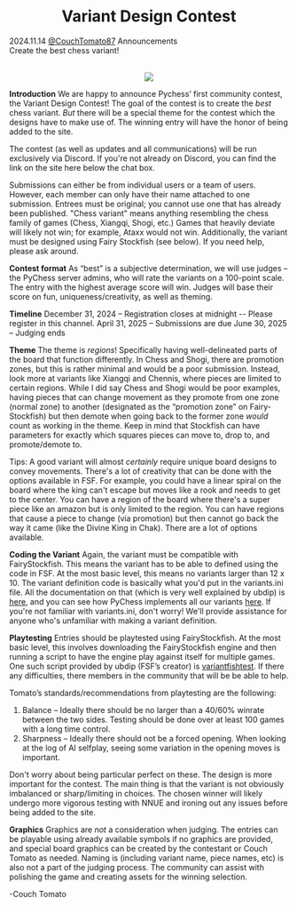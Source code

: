 <h1 align="center">Variant Design Contest</h1>
<div class="meta-headline">
    <div class= "meta">
        <span class="text">2024.11.14</span>
        <span class="text"><a href="/@/CouchTomato87">@CouchTomato87</a></span>
        <span class="text">Announcements</span>
    </div>
    <div class= "headline">Create the best chess variant!</div>
</div>
</br>

<p align="center">
  <img src="https://github.com/gbtami/pychess-variants/blob/master/static/images/man-design-thinking.453x512.png">
</p>

**Introduction**
We are happy to announce Pychess’ first community contest, the Variant Design Contest! The goal of the contest is to create the *best* chess variant. *But* there will be a special theme for the contest which the designs have to make use of. The winning entry will have the honor of being added to the site. 

The contest (as well as updates and all communications) will be run exclusively via Discord. If you're not already on Discord, you can find the link on the site here below the chat box.

Submissions can either be from individual users or a team of users. However, each member can only have their name attached to one submission. Entrees must be original; you cannot use one that has already been published. "Chess variant" means anything resembling the chess family of games (Chess, Xiangqi, Shogi, etc.) Games that heavily deviate will likely not win; for example, Ataxx would not win. Additionally, the variant must be designed using Fairy Stockfish (see below). If you need help, please ask around.

**Contest format**
As “best” is a subjective determination, we will use judges – the PyChess server admins, who will rate the variants on a 100-point scale. The entry with the highest average score will win. Judges will base their score on fun, uniqueness/creativity, as well as theming.

**Timeline**
December 31, 2024 – Registration closes at midnight -- Please register in this channel.
April 31, 2025 – Submissions are due
June 30, 2025 – Judging ends

**Theme**
The theme is *regions*! Specifically having well-delineated parts of the board that function differently. In Chess and Shogi, there are promotion zones, but this is rather minimal and would be a poor submission. Instead, look more at variants like Xiangqi and Chennis, where pieces are limited to certain regions. While I did say Chess and Shogi would be poor examples, having pieces that can change movement as they promote from one zone (normal zone) to another (designated as the “promotion zone” on Fairy-Stockfish) but then demote when going back to the former zone *would* count as working in the theme.
Keep in mind that Stockfish can have parameters for exactly which squares pieces can move to, drop to, and promote/demote to. 

Tips: A good variant will almost *certainly* require unique board designs to convey movements. There's a lot of creativity that can be done with the options available in FSF. For example, you could have a linear spiral on the board where the king can't escape but moves like a rook and needs to get to the center. You can have a region of the board where there's a super piece like an amazon but is only limited to the region. You can have regions that cause a piece to change (via promotion) but then cannot go back the way it came (like the Divine King in Chak). There are a lot of options available.

**Coding the Variant**
Again, the variant must be compatible with FairyStockfish. This means the variant has to be able to defined using the code in FSF.  At the most basic level, this means no variants larger than 12 x 10. The variant definition code is basically what you'd put in the variants.ini file. All the documentation on that (which is very well explained by ubdip) is [here](https://github.com/fairy-stockfish/Fairy-Stockfish/blob/master/src/variants.ini), and you can see how PyChess implements all our variants [here](https://github.com/gbtami/pychess-variants/blob/master/variants.ini). If you're not familiar with variants.ini, don't worry! We'll provide assistance for anyone who's unfamiliar with making a variant definition. 

**Playtesting**
Entries should be playtested using FairyStockfish.  At the most basic level, this involves downloading the FairyStockfish engine and then running a script to have the engine play against itself for multiple games. One such script provided by ubdip (FSF’s creator) is [variantfishtest](https://github.com/ianfab/variantfishtest). If there any difficulties, there members in the community that will be be able to help.

Tomato’s standards/recommendations from playtesting are the following:
1.    Balance – Ideally there should be no larger than a 40/60% winrate between the two sides. Testing should be done over at least 100 games with a long time control.
2.    Sharpness – Ideally there should not be a forced opening. When looking at the log of AI selfplay, seeing some variation in the opening moves is important.

Don't worry about being particular perfect on these. The design is more important for the contest. The main thing is that the variant is not obviously imbalanced or sharp/limiting in choices.
The chosen winner will likely undergo more vigorous testing with NNUE and ironing out any issues before being added to the site.

**Graphics**
Graphics are *not* a consideration when judging. The entries can be playable using already available symbols if no graphics are provided, and special board graphics can be created by the contestant or Couch Tomato as needed. Naming is (including variant name, piece names, etc) is also not a part of the judging process. The community can assist with polishing the game and creating assets for the winning selection.

-Couch Tomato
